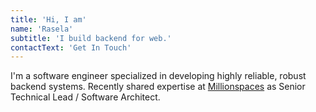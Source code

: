 ```yaml
---
title: 'Hi, I am'
name: 'Rasela'
subtitle: 'I build backend for web.'
contactText: 'Get In Touch'
---
```


I'm a software engineer specialized in developing highly reliable, robust backend systems. Recently shared expertise at [Millionspaces](https://www.millionspaces.com/) as Senior Technical Lead / Software Architect.
